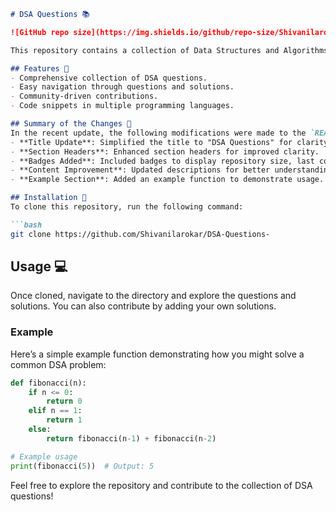 ```markdown
# DSA Questions 📚

![GitHub repo size](https://img.shields.io/github/repo-size/Shivanilarokar/DSA-Questions-) ![Last Commit](https://img.shields.io/github/last-commit/Shivanilarokar/DSA-Questions-) ![Open Issues](https://img.shields.io/github/issues/Shivanilarokar/DSA-Questions-)

This repository contains a collection of Data Structures and Algorithms (DSA) questions and solutions to help you enhance your coding skills and prepare for technical interviews.

## Features 🚀
- Comprehensive collection of DSA questions.
- Easy navigation through questions and solutions.
- Community-driven contributions.
- Code snippets in multiple programming languages.

## Summary of the Changes 📝
In the recent update, the following modifications were made to the `README.md` file:
- **Title Update**: Simplified the title to "DSA Questions" for clarity.
- **Section Headers**: Enhanced section headers for improved clarity.
- **Badges Added**: Included badges to display repository size, last commit date, and open issues for better visibility.
- **Content Improvement**: Updated descriptions for better understanding.
- **Example Section**: Added an example function to demonstrate usage.

## Installation 🚀
To clone this repository, run the following command:

```bash
git clone https://github.com/Shivanilarokar/DSA-Questions-
```

## Usage 💻
Once cloned, navigate to the directory and explore the questions and solutions. You can also contribute by adding your own solutions.

### Example
Here’s a simple example function demonstrating how you might solve a common DSA problem:

```python
def fibonacci(n):
    if n <= 0:
        return 0
    elif n == 1:
        return 1
    else:
        return fibonacci(n-1) + fibonacci(n-2)

# Example usage
print(fibonacci(5))  # Output: 5
```

Feel free to explore the repository and contribute to the collection of DSA questions!
```